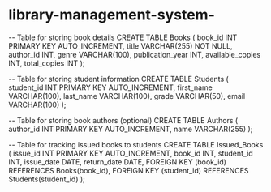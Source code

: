 # library-management-system-
-- Table for storing book details
CREATE TABLE Books (
    book_id INT PRIMARY KEY AUTO_INCREMENT,
    title VARCHAR(255) NOT NULL,
    author_id INT,
    genre VARCHAR(100),
    publication_year INT,
    available_copies INT,
    total_copies INT
);

-- Table for storing student information
CREATE TABLE Students (
    student_id INT PRIMARY KEY AUTO_INCREMENT,
    first_name VARCHAR(100),
    last_name VARCHAR(100),
    grade VARCHAR(50),
    email VARCHAR(100)
);

-- Table for storing book authors (optional)
CREATE TABLE Authors (
    author_id INT PRIMARY KEY AUTO_INCREMENT,
    name VARCHAR(255)
);

-- Table for tracking issued books to students
CREATE TABLE Issued_Books (
    issue_id INT PRIMARY KEY AUTO_INCREMENT,
    book_id INT,
    student_id INT,
    issue_date DATE,
    return_date DATE,
    FOREIGN KEY (book_id) REFERENCES Books(book_id),
    FOREIGN KEY (student_id) REFERENCES Students(student_id)
);

